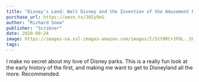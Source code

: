 ```yaml
---
title: "Disney's Land: Walt Disney and the Invention of the Amusement Park That Changed the World"
purchase_url: https://amzn.to/302y9oG
author: "Richard Snow"
publisher: "Scribner"
date: 2020-09-24
image: https://images-na.ssl-images-amazon.com/images/I/51f0RC+3FOL._SL75_.jpg
tags:
---
```


I make no secret about my love of Disney parks. This is a really fun look at
the early history of the first, and making me want to get to Disneyland all
the more. Recommended.
